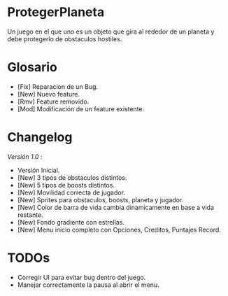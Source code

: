 # ProtegerPlaneta
Un juego en el que uno es un objeto que gira al rededor de un planeta y debe protegerlo de obstaculos hostiles.

# Glosario
- [Fix] Reparacion de un Bug.
- [New] Nuevo feature.
- [Rmv] Feature removido.
- [Mod] Modificación de un feature existente.

# Changelog
*Versión 1.0* : 
- Versión Inicial. 
- [New] 3 tipos de obstaculos distintos.
- [New] 5 tipos de boosts distintos.
- [New] Movilidad correcta de jugador.
- [New] Sprites para obstaculos, boosts, planeta y jugador.
- [New] Color de barra de vida cambia dinamicamente en base a vida restante.
- [New] Fondo gradiente con estrellas.
- [New] Menu inicio completo con Opciones, Creditos, Puntajes Record.

# TODOs
- Corregir UI para evitar bug dentro del juego.
- Manejar correctamente la pausa al abrir el menu.
